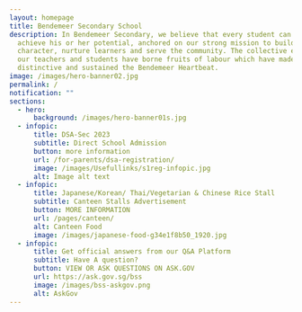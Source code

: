 ```yaml
---
layout: homepage
title: Bendemeer Secondary School
description: In Bendemeer Secondary, we believe that every student can shine and
  achieve his or her potential, anchored on our strong mission to build
  character, nurture learners and serve the community. The collective efforts of
  our teachers and students have borne fruits of labour which have made us
  distinctive and sustained the Bendemeer Heartbeat.
image: /images/hero-banner02.jpg
permalink: /
notification: ""
sections:
  - hero:
      background: /images/hero-banner01s.jpg
  - infopic:
      title: DSA-Sec 2023
      subtitle: Direct School Admission
      button: more information
      url: /for-parents/dsa-registration/
      image: /images/Usefullinks/s1reg-infopic.jpg
      alt: Image alt text
  - infopic:
      title: Japanese/Korean/ Thai/Vegetarian & Chinese Rice Stall
      subtitle: Canteen Stalls Advertisement
      button: MORE INFORMATION
      url: /pages/canteen/
      alt: Canteen Food
      image: /images/japanese-food-g34e1f8b50_1920.jpg
  - infopic:
      title: Get official answers from our Q&A Platform
      subtitle: Have A question?
      button: VIEW OR ASK QUESTIONS ON ASK.GOV
      url: https://ask.gov.sg/bss
      image: /images/bss-askgov.png
      alt: AskGov
---
```

